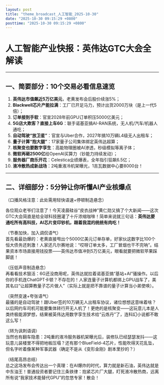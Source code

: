 ```yaml
---
layout: post
title: "theme_broadcast_人工智能_2025-10-30"
date: "2025-10-30 09:15:29 +0800"
posttime: "2025-10-30 09:15:29 +0800"
---
```


# 人工智能产业快报：英伟达GTC大会全解读

---

## 一、简要部分：10个交易必看信息速览

1. **英伟达市值飙近5万亿美元**，老黄发布会后股价续涨5%；  
2. **Blackwell芯片产能拉满**：工厂已开足马力，预计出货2000万块（是上一代5倍）；  
3. **订单接到手软**：官宣2028年前GPU订单积压5000亿美元；  
4. **5G店大欺客？直接上车6G**：联手诺基亚搞AI-RAN系统，无人机/汽车/机器人通吃；  
5. **自动驾驶“放卫星”**：官宣与Uber合作，2027年搞10万辆L4级无人出租车；  
6. **量子计算“抱大腿”**：17家量子公司集体绑定英伟达超算；  
7. **核聚变也要数字孪生**：高能物理圈被AI渗透，秒级模拟等离子体；  
8. **微软再砸2500亿**给OpenAI买算力（钞能力持续发动）；  
9. **服务器厂商乐开花**：Celestica业绩爆表，全年指引狂飙6.5亿；  
10. **液冷散热成新战场**：2吨重液冷机架曝光，1吉瓦数据中心要8000台！

---

## 二、详细部分：5分钟让你听懂AI产业核爆点

（口播风格注意：此处需用轻快语速+停顿制造悬念）  

各位观众老爷们注意了！今天凌晨硅谷“皮衣战神”黄仁勋又搞了个大新闻——这次GTC大会简直是给全球科技圈灌了十斤浓缩咖啡！简单来说就三句话：**英伟达要通吃所有高科技，AI芯片变印钞机，跟着我混的统统有肉吃！**  

（节奏加快，加入调侃语气）  
首先看最劲爆的：老黄直接甩出个5000亿美元订单存单，好家伙这数字比100个恒大债务还刺激！人家还凡尔赛地说：“哎呀订单太多，工厂冒烟也干不完呐”。结果资本市场直接用钱投票——英伟达市值冲到5万亿美元，眼看就要把微软苹果踩脚底！  

（压低声音制造悬念）  
再看看技术狠活：6G还没商用呢，英伟达就拉着诺基亚搞“基站+AI”骚操作。以后你的手机连ChatGPT卡顿？不存在的！人家连量子计算机都绑上GPU战车了，美其名曰“让超算教量子芯片做人”（实际上就是把不靠谱的量子计算当小弟使唤）。  

（突然变速+夸张语气）  
最骚的是自动驾驶！跟Uber签的10万辆无人出租车协议，诸位想想这意味着啥？以后网约车司机可能要集体转行开无人机了！更绝的是核聚变——这玩意儿本是人类终极能源梦想，结果被英伟达用数字孪生技术给“云炼丹”了，连科幻小说都不敢这么写！  

（转为讽刺语调）  
当然也有翻车隐患：2吨重的液冷服务器机架曝光后，装修队已经瑟瑟发抖——这玩意儿装楼里不得把地板压塌？还有那个BlueField-4芯片，性能吹得天花乱坠，但名字听着像某种军事武器（确定不是从《变形金刚》剧本里抄的？）  

（结尾高昂总结）  
总之这场发布会传达出一个真理：在AI爆炸的时代，算力就是新石油，英伟达就是中东油王！普通投资者要记住三条铁律：抱紧芯片厂大腿，盯死液冷散热商，远离所有说“我家技术能替代GPU”的忽悠专家！散会！